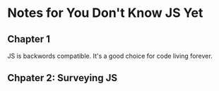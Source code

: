 # Notes for You Don't Know JS Yet

## Chapter 1

JS is backwords compatible.
It's a good choice for code living forever.

## Chpater 2: Surveying JS
